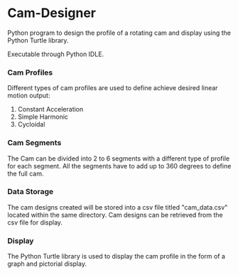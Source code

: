 # Cam-Designer
Python program to design the profile of a rotating cam and display using the Python Turtle library.

Executable through Python IDLE.

### Cam Profiles
Different types of cam profiles are used to define achieve desired linear motion output:
1. Constant Acceleration
2. Simple Harmonic
3. Cycloidal

### Cam Segments
The Cam can be divided into 2 to 6 segments with a different type of profile for each segment.
All the segments have to add up to 360 degrees to define the full cam.

### Data Storage
The cam designs created will be stored into a csv file titled "cam_data.csv" located within the same directory.
Cam designs can be retrieved from the csv file for display.

### Display
The Python Turtle library is used to display the cam profile in the form of a graph and pictorial display.
